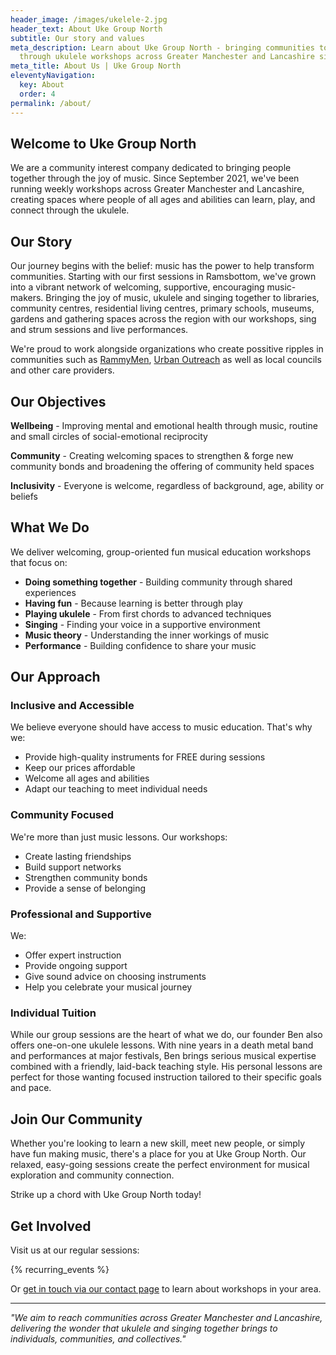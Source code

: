 ```yaml
---
header_image: /images/ukelele-2.jpg
header_text: About Uke Group North
subtitle: Our story and values
meta_description: Learn about Uke Group North - bringing communities together
  through ukulele workshops across Greater Manchester and Lancashire since 2021.
meta_title: About Us | Uke Group North
eleventyNavigation:
  key: About
  order: 4
permalink: /about/
---
```

## Welcome to Uke Group North

We are a community interest company dedicated to bringing people together through the joy of music. Since September 2021, we've been running weekly workshops across Greater Manchester and Lancashire, creating spaces where people of all ages and abilities can learn, play, and connect through the ukulele.

## Our Story

Our journey begins with the belief: music has the power to help transform communities. Starting with our first sessions in Ramsbottom, we've grown into a vibrant network of welcoming, supportive, encouraging music-makers. Bringing the joy of music, ukulele and singing together to libraries, community centres, residential living centres, primary schools, museums, gardens and gathering spaces across the region with our workshops, sing and strum sessions and live performances.

We're proud to work alongside organizations who create possitive ripples in communities such as [RammyMen](https://rammymen.org), [Urban Outreach](https://urbanoutreach.co.uk) as well as local councils and other care providers. 

## Our Objectives

**Wellbeing** - Improving mental and emotional health through music, routine and small circles of social-emotional reciprocity

**Community** - Creating welcoming spaces to strengthen & forge new community bonds and broadening the offering of community held spaces

**Inclusivity** - Everyone is welcome, regardless of background, age, ability or beliefs



## What We Do

We deliver welcoming, group-oriented fun musical education workshops that focus on:

- **Doing something together** - Building community through shared experiences
- **Having fun** - Because learning is better through play
- **Playing ukulele** - From first chords to advanced techniques
- **Singing** - Finding your voice in a supportive environment
- **Music theory** - Understanding the inner workings of music
- **Performance** - Building confidence to share your music

## Our Approach

### Inclusive and Accessible
We believe everyone should have access to music education. That's why we:
- Provide high-quality instruments for FREE during sessions
- Keep our prices affordable
- Welcome all ages and abilities
- Adapt our teaching to meet individual needs

### Community Focused
We're more than just music lessons. Our workshops:
- Create lasting friendships
- Build support networks
- Strengthen community bonds
- Provide a sense of belonging

### Professional and Supportive
We:
- Offer expert instruction
- Provide ongoing support
- Give sound advice on choosing instruments
- Help you celebrate your musical journey

### Individual Tuition
While our group sessions are the heart of what we do, our founder Ben also offers one-on-one ukulele lessons. With nine years in a death metal band and performances at major festivals, Ben brings serious musical expertise combined with a friendly, laid-back teaching style. His personal lessons are perfect for those wanting focused instruction tailored to their specific goals and pace.

## Join Our Community

Whether you're looking to learn a new skill, meet new people, or simply have fun making music, there's a place for you at Uke Group North. Our relaxed, easy-going sessions create the perfect environment for musical exploration and community connection.

Strike up a chord with Uke Group North today!

## Get Involved

Visit us at our regular sessions:

{% recurring_events %}

Or [get in touch via our contact page](/contact/) to learn about workshops in your area.

---

*"We aim to reach communities across Greater Manchester and Lancashire, delivering the wonder that ukulele and singing together brings to individuals, communities, and collectives."*